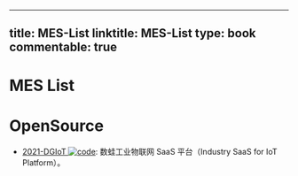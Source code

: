 
---
title: MES-List
linktitle: MES-List
type: book
commentable: true
---

# MES List

# OpenSource

- [2021-DGIoT ![code](https://martrix-usa.oss-accelerate.aliyuncs.com/logo/code.svg)](https://github.com/dgiot/dgiot): 数蛙工业物联网 SaaS 平台（Industry SaaS for IoT Platform）。

    